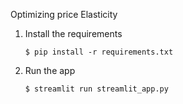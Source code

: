 Optimizing price Elasticity

1. Install the requirements

   ```
   $ pip install -r requirements.txt
   ```

2. Run the app

   ```
   $ streamlit run streamlit_app.py
   ```
